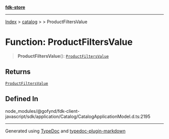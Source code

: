 [**fdk-store**](../../../README.md)
***

[Index](../../../API.md) > [catalog](../../README.md) > [<internal>](../README.md) > ProductFiltersValue

# Function: ProductFiltersValue

> **ProductFiltersValue**(): [`ProductFiltersValue`](../type-aliases/type-alias.ProductFiltersValue.md)

## Returns

[`ProductFiltersValue`](../type-aliases/type-alias.ProductFiltersValue.md)

## Defined In

node\_modules/@gofynd/fdk-client-javascript/sdk/application/Catalog/CatalogApplicationModel.d.ts:2195

***
Generated using [TypeDoc](https://typedoc.org/) and [typedoc-plugin-markdown](https://www.npmjs.com/package/typedoc-plugin-markdown)

